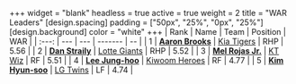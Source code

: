 +++
widget = "blank"
headless = true
active = true
weight = 2
title = "WAR Leaders"
[design.spacing]
padding = ["50px", "25%", "0px", "25%"]
[design.background]
color = "white"
+++
| Rank | Name | Team | Position | WAR |
| :---: | --- | --- | ------- | -- |
| 1 | [**Aaron Brooks**](/players/13760) | [Kia Tigers](/teams/KiaTigers) | RHP | 5.56 |
| 2 | [**Dan Straily**](/players/13648) | [Lotte Giants](/teams/LotteGiants) | RHP | 5.52 |
| 3 | [**Mel Rojas Jr.**](/players/11380) | [KT Wiz](/teams/KTWiz) | RF | 5.51 |
| 4 | [**Lee Jung-hoo**](/players/10673) | [Kiwoom Heroes](/teams/KiwoomHeroes) | RF | 4.77 |
| 5 | [**Kim Hyun-soo**](/players/117) | [LG Twins](/teams/LGTwins) | LF | 4.74 |
